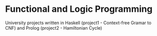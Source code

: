 # Functional and Logic Programming
University projects written in Haskell (project1 - Context-free Gramar to CNF) and Prolog (project2 - Hamiltonian Cycle)
